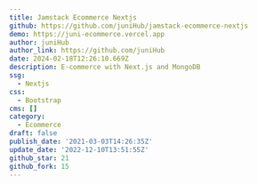 ```yaml
---
title: Jamstack Ecommerce Nextjs
github: https://github.com/juniHub/jamstack-ecommerce-nextjs
demo: https://juni-ecommerce.vercel.app
author: juniHub
author_link: https://github.com/juniHub
date: 2024-02-18T12:26:10.669Z
description: E-commerce with Next.js and MongoDB
ssg:
  - Nextjs
css:
  - Bootstrap
cms: []
category:
  - Ecommerce
draft: false
publish_date: '2021-03-03T14:26:35Z'
update_date: '2022-12-10T13:51:55Z'
github_star: 21
github_fork: 15
---
```

